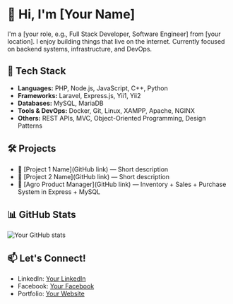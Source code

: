 # 👋 Hi, I'm [Your Name]

I'm a [your role, e.g., Full Stack Developer, Software Engineer] from [your location]. I enjoy building things that live on the internet. Currently focused on backend systems, infrastructure, and DevOps.

## 🚀 Tech Stack
- **Languages:** PHP, Node.js, JavaScript, C++, Python
- **Frameworks:** Laravel, Express.js, Yii1, Yii2
- **Databases:** MySQL, MariaDB
- **Tools & DevOps:** Docker, Git, Linux, XAMPP, Apache, NGINX
- **Others:** REST APIs, MVC, Object-Oriented Programming, Design Patterns

## 🛠️ Projects

- 🔗 [Project 1 Name](GitHub link) — Short description
- 🔗 [Project 2 Name](GitHub link) — Short description
- 🔗 [Agro Product Manager](GitHub link) — Inventory + Sales + Purchase System in Express + MySQL

## 📊 GitHub Stats
![Your GitHub stats](https://github-readme-stats.vercel.app/api?username=your_username&show_icons=true&theme=tokyonight)

## 📫 Let's Connect!
- LinkedIn: [Your LinkedIn](#)
- Facebook: [Your Facebook](#)
- Portfolio: [Your Website](#)
